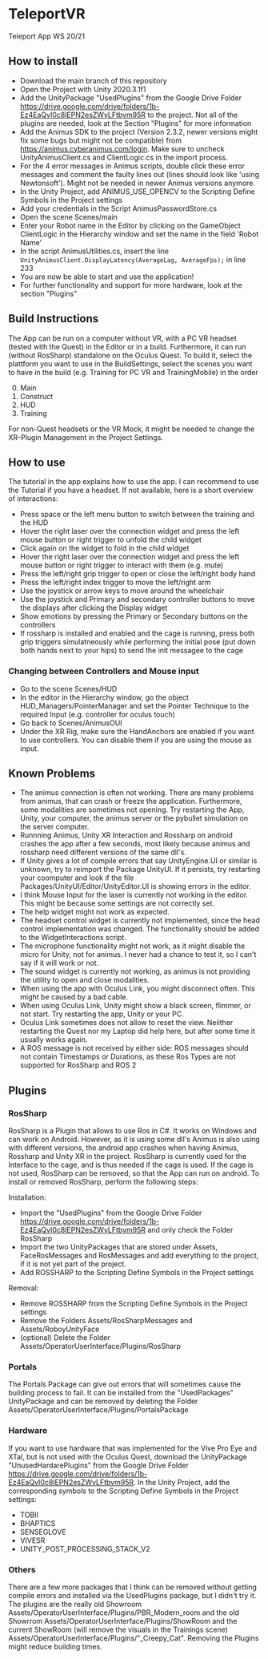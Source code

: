 # TeleportVR

Teleport App WS 20/21

## How to install
* Download the main branch of this repository
* Open the Project with Unity 2020.3.1f1
* Add the UnityPackage "UsedPlugins" from the Google Drive Folder https://drive.google.com/drive/folders/1b-Ez4EaQvI0c8lEPN2esZWvLFtbvm95R to the project. Not all of the plugins are needed, look at the Section "Plugins" for more information
* Add the Animus SDK to the project (Version 2.3.2, newer versions might fix some bugs but might not be compatible) from https://animus.cyberanimus.com/login. Make sure to uncheck UnityAnimusClient.cs and ClientLogic.cs in the import process.
* For the 4 error messages in Animus scripts, double click these error messages and comment the faulty lines out (lines should look like 'using Newtonsoft'). Might not be needed in newer Animus versions anymore.
* In the Unity Project, add ANIMUS_USE_OPENCV to the Scripting Define Symbols in the Project settings
* Add your credentials in the Script AnimusPasswordStore.cs
* Open the scene Scenes/main
* Enter your Robot name in the Editor by clicking on the GameObject ClientLogic in the Hierarchy window and set the name in the field 'Robot Name'
* In the script AnimusUtilities.cs, insert the line `UnityAnimusClient.DisplayLatency(AverageLag, AverageFps);` in line 233
* You are now be able to start and use the application!
* For further functionality and support for more hardware, look at the section "Plugins"

## Build Instructions
The App can be run on a computer without VR, with a PC VR headset (tested with the Quest) in the Editor or in a build. Furthermore, it can run (without RosSharp) standalone on the Oculus Quest. To build it, select the plattform you want to use in the BuildSettings, select the scenes you want to have in the build (e.g. Training for PC VR and TrainingMobile) in the order 

0. Main
1. Construct
2. HUD
3. Training

For non-Quest headsets or the VR Mock, it might be needed to change the XR-Plugin Management in the Project Settings.

## How to use
The tutorial in the app explains how to use the app. I can recommend to use the Tutorial if you have a headset. If not available, here is a short overview of interactions:
* Press space or the left menu button to switch between the training and the HUD
* Hover the right laser over the connection widget and press the left mouse button or right trigger to unfold the child widget
* Click again on the widget to fold in the child widget
* Hover the right laser over the connection widget and press the left mouse button or right trigger to interact with them (e.g. mute)
* Press the left/right grip trigger to open or close the left/right body hand
* Press the left/right index trigger to move the left/right arm
* Use the joystick or arrow keys to move around the wheelchair
* Use the joystick and Primary and secondary controller buttons to move the displays after clicking the Display widget
* Show emotions by pressing the Primary or Secondary buttons on the controllers
* If rossharp is installed and enabled and the cage is running, press both grip triggers simulatneously while performing the initial pose (put down both hands next to your hips) to send the init messagee to the cage

### Changing between Controllers and Mouse input
* Go to the scene Scenes/HUD
* In the editor in the Hierarchy window, go the object HUD_Managers/PointerManager and set the Pointer Technique to the required Input (e.g. controller for oculus touch)
* Go back to Scenes/AnimusOUI
* Under the XR Rig, make sure the HandAnchors are enabled if you want to use controllers. You can disable them if you are using the mouse as input.

## Known Problems
* The animus connection is often not working. There are many problems from animus, that can crash or freeze the application. Furthermore, some modalities are sometimes not opening. Try restarting the App, Unity, your computer, the animus server or the pybullet simulation on the server computer.
* Runnning Animus, Unity XR Interaction and Rossharp on android crashes the app after a few seconds, most likely because animus and rossharp need different versions of the same dll's.
* If Unity gives a lot of compile errors that say UnityEngine.UI or similar is unknown, try to reimport the Package UnityUI. If it persists, try restarting your coomputer and look if the file Packages/UnityUI/Editor/UnityEditor.UI is showing errors in the editor.
* I think Mouse Input for the laser is currently not working in the editor. This might be because some settings are not correctly set.
* The help widget might not work as expected.
* The headset control widget is currently not implemented, since the head control implementation was changed. The functionality should be added to the WidgetInteractions script.
* The microphone functionality might not work, as it might disable the micro for Unity, not for animus. I never had a chance to test it, so I can't say if it will work or not.
* The sound widget is currently not working, as animus is not providing the utility to open and close modalities.
* When using the app with Oculus Link, you might disconnect often. This might be caused by a bad cable.
* When using Oculus Link, Unity might show a black screen, flimmer, or not start. Try restarting the app, Unity or your PC. 
* Oculus Link sometimes does not allow to reset the view. Neiither restarting the Quest nor my Laptop did help here, but after some time it usually works again.
* A ROS message is not received by either side: ROS messages should not contain Timestamps or Durations, as these Ros Types are not supported for RosSharp and ROS 2

## Plugins
### RosSharp
RosSharp is a Plugin that allows to use Ros in C#. It works on Windows and can work on Android. However, as it is using some dll's Animus is also using with different versions, the android app crashes when having Animus, Rossharp and Unity XR in the project. RosSharp is currently used for the Interface to the cage, and is thus needed if the cage is used. If the cage is not used, RosSharp can be removed, so that the App can run on android. To install or removed RosSharp, perform the following steps:

Installation:
* Import the "UsedPlugins" from the Google Drive Folder https://drive.google.com/drive/folders/1b-Ez4EaQvI0c8lEPN2esZWvLFtbvm95R and only check the Folder RosSharp
* Import the two UnityPackages that are stored under Assets, FaceRosMessages and RosMessages and add everything to the project, if it is not yet part of the project.
* Add ROSSHARP to the Scripting Define Symbols in the Project settings

Removal:
* Remove ROSSHARP from the Scripting Define Symbols in the Project settings
* Remove the Folders Assets/RosSharpMessages and Assets/RoboyUnityFace
* (optional) Delete the Folder Assets/OperatorUserInterface/Plugins/RosSharp

### Portals
The Portals Package can give out errors that will sometimes cause the building process to fail. It can be installed from the "UsedPackages" UnityPackage and can be removed by deleting the Folder Assets/OperatorUserInterface/Plugins/PortalsPackage

### Hardware
If you want to use hardware that was implemented for the Vive Pro Eye and XTal, but is not used with the Oculus Quest, download the UnityPackage "UnusedHardarePlugins" from the Google Drive Folder https://drive.google.com/drive/folders/1b-Ez4EaQvI0c8lEPN2esZWvLFtbvm95R. In the Unity Project, add the corresponding symbols to the Scripting Define Symbols in the Project settings:
* TOBII
* BHAPTICS
* SENSEGLOVE
* VIVESR
* UNITY_POST_PROCESSING_STACK_V2

### Others
There are a few more packages that I think can be removed without getting compile errors and installed via the UsedPlugins package, but I didn't try it. The plugins are the really old Showroom Assets/OperatorUserInterface/Plugins/PBR_Modern_room and the old Showrrom Assets/OperatorUserInterface/Plugins/ShowRoom and the current ShowRoom (will remove the visuals in the Trainings scene) Assets/OperatorUserInterface/Plugins/"_Creepy_Cat". Removing the Plugins might reduce building times.
